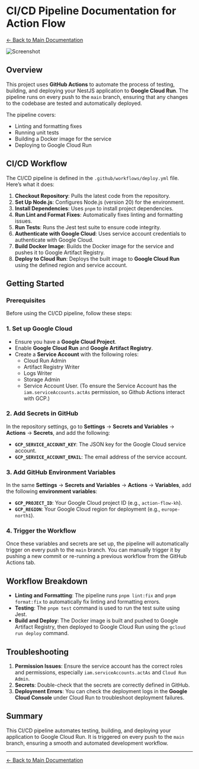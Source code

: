 # CI/CD Pipeline Documentation for Action Flow

[← Back to Main Documentation](../README.md)

![Screenshot](https://i.ibb.co/56zCWyF/Screenshot-2024-09-05-at-11-15-36.png)

## Overview

This project uses **GitHub Actions** to automate the process of testing, building, and deploying your NestJS application to **Google Cloud Run**. The pipeline runs on every push to the `main` branch, ensuring that any changes to the codebase are tested and automatically deployed.

The pipeline covers:

-   Linting and formatting fixes
-   Running unit tests
-   Building a Docker image for the service
-   Deploying to Google Cloud Run

## CI/CD Workflow

The CI/CD pipeline is defined in the `.github/workflows/deploy.yml` file. Here’s what it does:

1. **Checkout Repository**: Pulls the latest code from the repository.
2. **Set Up Node.js**: Configures Node.js (version 20) for the environment.
3. **Install Dependencies**: Uses `pnpm` to install project dependencies.
4. **Run Lint and Format Fixes**: Automatically fixes linting and formatting issues.
5. **Run Tests**: Runs the Jest test suite to ensure code integrity.
6. **Authenticate with Google Cloud**: Uses service account credentials to authenticate with Google Cloud.
7. **Build Docker Image**: Builds the Docker image for the service and pushes it to Google Artifact Registry.
8. **Deploy to Cloud Run**: Deploys the built image to **Google Cloud Run** using the defined region and service account.

## Getting Started

### Prerequisites

Before using the CI/CD pipeline, follow these steps:

### 1. Set up Google Cloud

-   Ensure you have a **Google Cloud Project**.
-   Enable **Google Cloud Run** and **Google Artifact Registry**.
-   Create a **Service Account** with the following roles:
    -   Cloud Run Admin
    -   Artifact Registry Writer
    -   Logs Writer
    -   Storage Admin
    -   Service Account User. (To ensure the Service Account has the `iam.serviceAccounts.actAs` permission, so Github Actions interact with GCP.)

### 2. Add Secrets in GitHub

In the repository settings, go to **Settings** → **Secrets and Variables** → **Actions** → **Secrets**, and add the following:

-   **`GCP_SERVICE_ACCOUNT_KEY`**: The JSON key for the Google Cloud service account.
-   **`GCP_SERVICE_ACCOUNT_EMAIL`**: The email address of the service account.

### 3. Add GitHub Environment Variables

In the same **Settings** → **Secrets and Variables** → **Actions** → **Variables**, add the following **environment variables**:

-   **`GCP_PROJECT_ID`**: Your Google Cloud project ID (e.g., `action-flow-kh`).
-   **`GCP_REGION`**: Your Google Cloud region for deployment (e.g., `europe-north1`).

### 4. Trigger the Workflow

Once these variables and secrets are set up, the pipeline will automatically trigger on every push to the `main` branch. You can manually trigger it by pushing a new commit or re-running a previous workflow from the GitHub Actions tab.

## Workflow Breakdown

-   **Linting and Formatting**: The pipeline runs `pnpm lint:fix` and `pnpm format:fix` to automatically fix linting and formatting errors.
-   **Testing**: The `pnpm test` command is used to run the test suite using Jest.
-   **Build and Deploy**: The Docker image is built and pushed to Google Artifact Registry, then deployed to Google Cloud Run using the `gcloud run deploy` command.

## Troubleshooting

1. **Permission Issues**: Ensure the service account has the correct roles and permissions, especially `iam.serviceAccounts.actAs` and `Cloud Run Admin`.
2. **Secrets**: Double-check that the secrets are correctly defined in GitHub.
3. **Deployment Errors**: You can check the deployment logs in the **Google Cloud Console** under Cloud Run to troubleshoot deployment failures.

## Summary

This CI/CD pipeline automates testing, building, and deploying your application to Google Cloud Run. It is triggered on every push to the `main` branch, ensuring a smooth and automated development workflow.

---

[← Back to Main Documentation](../README.md)
